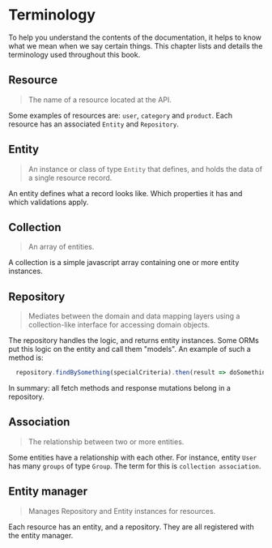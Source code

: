 # Terminology

To help you understand the contents of the documentation, it helps to know what we mean when we say certain things. This chapter lists and details the terminology used throughout this book.

## Resource

> The name of a resource located at the API.

Some examples of resources are: `user`, `category` and `product`. Each resource has an associated `Entity` and `Repository`.

## Entity

> An instance or class of type `Entity` that defines, and holds the data of a single resource record.

An entity defines what a record looks like. Which properties it has and which validations apply.

## Collection

> An array of entities.

A collection is a simple javascript array containing one or more entity instances.

## Repository

> Mediates between the domain and data mapping layers using a collection-like interface for accessing domain objects.

The repository handles the logic, and returns entity instances. Some ORMs put this logic on the entity and call them "models". An example of such a method is: 

```js
  repository.findBySomething(specialCriteria).then(result => doSomethingWithTheResponse)
```

In summary: all fetch methods and response mutations belong in a repository.

## Association

> The relationship between two or more entities.

Some entities have a relationship with each other. For instance, entity `User` has many `groups` of type `Group`. The term for this is `collection association`.

## Entity manager

> Manages Repository and Entity instances for resources.

Each resource has an entity, and a repository. They are all registered with the entity manager.
